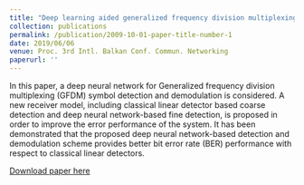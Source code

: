```yaml
---
title: "Deep learning aided generalized frequency division multiplexing"
collection: publications
permalink: /publication/2009-10-01-paper-title-number-1
date: 2019/06/06
venue: Proc. 3rd Intl. Balkan Conf. Commun. Networking
paperurl: ''
---
```

In this paper, a deep neural network for Generalized frequency division multiplexing (GFDM) symbol detection and demodulation is considered. A new receiver model, including classical linear detector based coarse detection and deep neural network-based fine detection, is proposed in order to improve the error performance of the system. It has been demonstrated that the proposed deep neural network-based detection and demodulation scheme provides better bit error rate (BER) performance with respect to classical linear detectors.

[Download paper here](http://academicpages.github.io/files/paper1.pdf)

